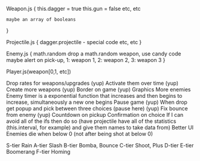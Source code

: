 Weapon.js {
    this.dagger = true
    this.gun = false
    etc, etc

    maybe an array of booleans
}

Projectile.js {
    dagger.projectile - special code
    etc, etc
}

Enemy.js {
    math.random drop a math.random weapon, use candy code
    maybe alert on pick-up, 1: weapon 1, 2: weapon 2, 3: weapon 3
}

Player.js(weapon[0,1, etc])

Drop rates for weapons/upgrades (yup)
Activate them over time (yup)
Create more weapons (yup)
Border on game (yup)
Graphics
More enemies
Enemy timer is a exponential function that increases and then begins to increase, simultaneously a new one begins
Pause game (yup)
When drop get popup and pick between three choices (pause here) (yup)
Fix bounce from enemy (yup)
Countdown on pickup
Confirmation on choice
If I can avoid all of the ifs then do so (have projectile have all of the statistics (this.interval, for example) and give them names to take data from)
Better UI
Enemies die when below 0 (not after being shot at below 0)


S-tier Rain
A-tier Slash
B-tier Bomba, Bounce
C-tier Shoot, Plus
D-tier
E-tier Boomerang
F-tier Homing